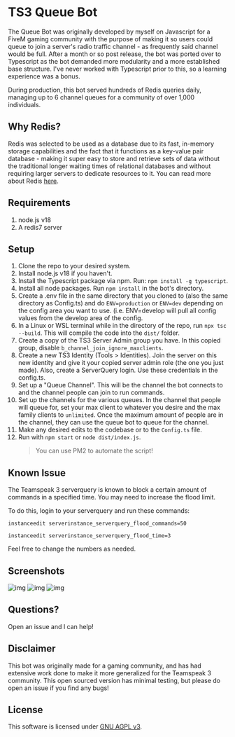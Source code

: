 # TS3 Queue Bot

The Queue Bot was originally developed by myself on Javascript for a FiveM gaming community with the purpose of making it so users could queue to join a server's radio traffic channel - as frequently said channel would be full. After a month or so post release, the bot was ported over to Typescript as the bot demanded more modularity and a more established base structure. I've never worked with Typescript prior to this, so a learning experience was a bonus.

During production, this bot served hundreds of Redis queries daily, managing up to 6 channel queues for a community of over 1,000 individuals.

## Why Redis?
Redis was selected to be used as a database due to its fast, in-memory storage capabilities and the fact that it functions as a key-value pair database - making it super easy to store and retrieve sets of data without the traditional longer waiting times of relational databases and without requiring larger servers to dedicate resources to it. You can read more about Redis [here](https://redis.io/about/).

## Requirements
1. node.js v18
2. A redis7 server

## Setup

1. Clone the repo to your desired system.
2. Install node.js v18 if you haven't.
3. Install the Typescript package via npm. Run: ``npm install -g typescript``.
4. Install all node packages. Run ``npm install`` in the bot's directory.
5. Create a .env file in the same directory that you cloned to (also the same directory as Config.ts) and do ``ENV=production`` or ``ENV=dev`` depending on the config area you want to use. (i.e. ENV=develop will pull all config values from the develop area of the config.
6. In a Linux or WSL terminal while in the directory of the repo, run ``npx tsc --build``. This will compile the code into the ``dist/`` folder.
7. Create a copy of the TS3 Server Admin group you have. In this copied group, disable ``b_channel_join_ignore_maxclients``.
8. Create a new TS3 Identity (Tools > Identities). Join the server on this new identity and give it your copied server admin role (the one you just made). Also, create a ServerQuery login. Use these credentials in the config.ts.
9. Set up a "Queue Channel". This will be the channel the bot connects to and the channel people can join to run commands.
10. Set up the channels for the various queues. In the channel that people will queue for, set your max client to whatever you desire and the max family clients to ``unlimited``. Once the maximum amount of people are in the channel, they can use the queue bot to queue for the channel.
11. Make any desired edits to the codebase or to the ``Config.ts`` file.
12. Run with ``npm start`` or ``node dist/index.js``.
	> You can use PM2 to automate the script!

## Known Issue
The Teamspeak 3 serverquery is known to block a certain amount of commands in a specified time. You may need to increase the flood limit.

To do this, login to your serverquery and run these commands:

``instanceedit serverinstance_serverquery_flood_commands=50``

``instanceedit serverinstance_serverquery_flood_time=3``

Feel free to change the numbers as needed.

## Screenshots
![img](https://i.gyazo.com/31c0169684a6cb709c71017c034f7349.png)
![img](https://i.gyazo.com/f2898b85cf6bbd2cf7411c18fe545e82.png)
![img](https://i.gyazo.com/2b832202a1f64162c36081b24a93af0a.png)

## Questions?
Open an issue and I can help!

## Disclaimer
This bot was originally made for a gaming community, and has had extensive work done to make it more generalized for the Teamspeak 3 community. This open sourced version has minimal testing, but please do open an issue if you find any bugs!

## License

This software is licensed under [GNU AGPL v3](https://choosealicense.com/licenses/agpl-3.0/).
